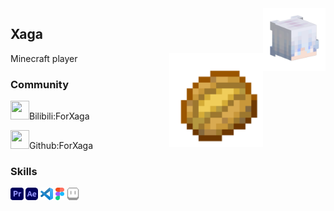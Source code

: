 <img align="right" src="./avatarHead.png" width="100" heiget="100">

## Xaga
Minecraft player
<img align="right" src="./icons/Baked_Potato_JE4_BE2@1x.png" width="150" heiget="150">
### **Community**

<a href="https://space.bilibili.com/409605133"><code><img height="30" width="30" src="https://i0.hdslb.com/bfs/static/jinkela/long/images/favicon.ico"></code></a>Bilibili:ForXaga

<a href="github.com/forxaga"><code><img height="30" width="30" src="https://github.com/fluidicon.png"></code></a>Github:ForXaga



### **Skills**
<code><img height="20" src="./icons/LogosAdobePremiere.svg"></code>
<code><img height="20" src="./icons/SkillIconsAftereffects.svg"></code>
<code><img height="20" src="./icons/DeviconVscode.svg"></code>
<code><img height="20" src="./icons/LogosFigma.svg"></code>
<code><img height="20" src="./icons/SimpleIconsAseprite.svg"></code>

